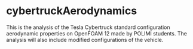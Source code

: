 # cybertruckAerodynamics
This is the analysis of the Tesla Cybertruck standard configuration aerodynamic properties on OpenFOAM 12 made by POLIMI students. The analysis will also include modified configurations of the vehicle.
